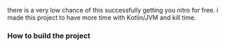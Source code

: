 there is a very low chance of this successfully getting you nitro for free. i made this project to have more time with Kotlin/JVM and kill time.

### How to build the project